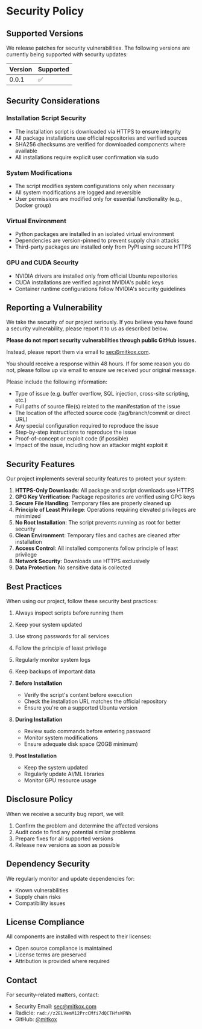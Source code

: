 # Security Policy

## Supported Versions

We release patches for security vulnerabilities. The following versions are currently being supported with security updates:

| Version | Supported          |
| ------- | ------------------ |
| 0.0.1   | :white_check_mark: |

## Security Considerations

### Installation Script Security
- The installation script is downloaded via HTTPS to ensure integrity
- All package installations use official repositories and verified sources
- SHA256 checksums are verified for downloaded components where available
- All installations require explicit user confirmation via sudo

### System Modifications
- The script modifies system configurations only when necessary
- All system modifications are logged and reversible
- User permissions are modified only for essential functionality (e.g., Docker group)

### Virtual Environment
- Python packages are installed in an isolated virtual environment
- Dependencies are version-pinned to prevent supply chain attacks
- Third-party packages are installed only from PyPI using secure HTTPS

### GPU and CUDA Security
- NVIDIA drivers are installed only from official Ubuntu repositories
- CUDA installations are verified against NVIDIA's public keys
- Container runtime configurations follow NVIDIA's security guidelines

## Reporting a Vulnerability

We take the security of our project seriously. If you believe you have found a security vulnerability, please report it to us as described below.

**Please do not report security vulnerabilities through public GitHub issues.**

Instead, please report them via email to [sec@mitkox.com](mailto:sec@mitkox.com).

You should receive a response within 48 hours. If for some reason you do not, please follow up via email to ensure we received your original message.

Please include the following information:

* Type of issue (e.g. buffer overflow, SQL injection, cross-site scripting, etc.)
* Full paths of source file(s) related to the manifestation of the issue
* The location of the affected source code (tag/branch/commit or direct URL)
* Any special configuration required to reproduce the issue
* Step-by-step instructions to reproduce the issue
* Proof-of-concept or exploit code (if possible)
* Impact of the issue, including how an attacker might exploit it

## Security Features

Our project implements several security features to protect your system:

1. **HTTPS-Only Downloads**: All package and script downloads use HTTPS
2. **GPG Key Verification**: Package repositories are verified using GPG keys
3. **Secure File Handling**: Temporary files are properly cleaned up
4. **Principle of Least Privilege**: Operations requiring elevated privileges are minimized
5. **No Root Installation**: The script prevents running as root for better security
6. **Clean Environment**: Temporary files and caches are cleaned after installation
7. **Access Control**: All installed components follow principle of least privilege
8. **Network Security**: Downloads use HTTPS exclusively
9. **Data Protection**: No sensitive data is collected

## Best Practices

When using our project, follow these security best practices:

1. Always inspect scripts before running them
2. Keep your system updated
3. Use strong passwords for all services
4. Follow the principle of least privilege
5. Regularly monitor system logs
6. Keep backups of important data
7. **Before Installation**
   - Verify the script's content before execution
   - Check the installation URL matches the official repository
   - Ensure you're on a supported Ubuntu version

8. **During Installation**
   - Review sudo commands before entering password
   - Monitor system modifications
   - Ensure adequate disk space (20GB minimum)

9. **Post Installation**
   - Keep the system updated
   - Regularly update AI/ML libraries
   - Monitor GPU resource usage

## Disclosure Policy

When we receive a security bug report, we will:

1. Confirm the problem and determine the affected versions
2. Audit code to find any potential similar problems
3. Prepare fixes for all supported versions
4. Release new versions as soon as possible

## Dependency Security

We regularly monitor and update dependencies for:
- Known vulnerabilities
- Supply chain risks
- Compatibility issues

## License Compliance

All components are installed with respect to their licenses:
- Open source compliance is maintained
- License terms are preserved
- Attribution is provided where required

## Contact

For security-related matters, contact:
- Security Email: [sec@mitkox.com](mailto:sec@mitkox.com)
- Radicle: `rad://z2ELVemM12PrcCMfi7dQCTHfsWPNh`
- GitHub: [@mitkox](https://github.com/mitkox)

